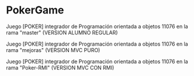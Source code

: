 # PokerGame
Juego [POKER] integrador de Programación orientada a objetos 11076 en la rama "master" (VERSION ALUMNO REGULAR)

Juego [POKER] integrador de Programación orientada a objetos 11076 en la rama "mejoras" (VERSION MVC PURO)

Juego [POKER] integrador de Programación orientada a objetos 11076 en la rama "Poker-RMI" (VERSION MVC CON RMI)
